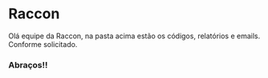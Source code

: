 # Raccon
Olá equipe da Raccon, na pasta acima estão os códigos, relatórios e emails. Conforme solicitado.

### Abraços!!
